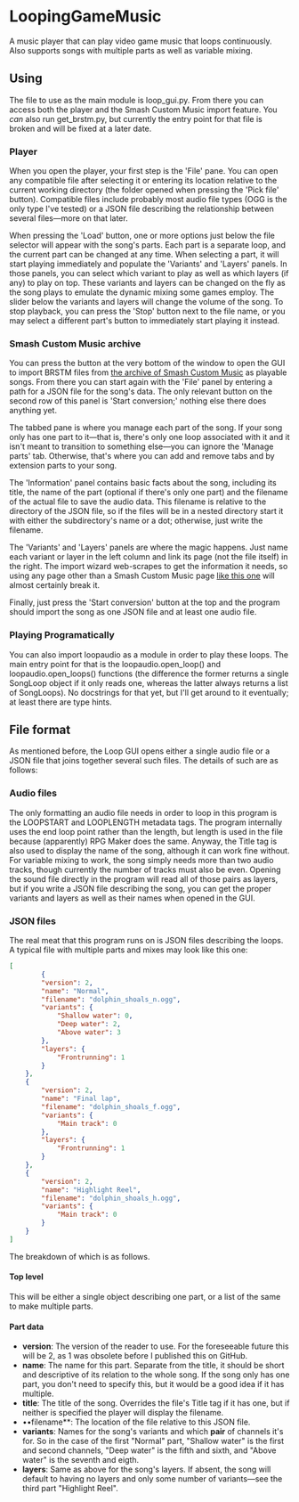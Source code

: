 # LoopingGameMusic

A music player that can play video game music that loops continuously. Also supports songs with multiple parts as well as variable mixing.

## Using
The file to use as the main module is loop_gui.py. From there you can access both the player and the Smash Custom Music import feature. You *can* also run get_brstm.py, but currently the entry point for that file is broken and will be fixed at a later date.

### Player
When you open the player, your first step is the 'File' pane. You can open any compatible file after selecting it or entering its location relative to the current working directory (the folder opened when pressing the 'Pick file' button). Compatible files include probably most audio file types (OGG is the only type I've tested) or a JSON file describing the relationship between several files—more on that later.

When pressing the 'Load' button, one or more options just below the file selector will appear with the song's parts. Each part is a separate loop, and the current part can be changed at any time. When selecting a part, it will start playing immediately and populate the 'Variants' and 'Layers' panels. In those panels, you can select which variant to play as well as which layers (if any) to play on top. These variants and layers can be changed on the fly as the song plays to emulate the dynamic mixing some games employ. The slider below the variants and layers will change the volume of the song. To stop playback, you can press the 'Stop' button next to the file name, or you may select a different part's button to immediately start playing it instead.

### Smash Custom Music archive
You can press the button at the very bottom of the window to open the GUI to import BRSTM files from [the archive of Smash Custom Music](https://web.archive.org/web/20190619095108/https://www.smashcustommusic.com/gamelist) as playable songs. From there you can start again with the 'File' panel by entering a path for a JSON file for the song's data. The only relevant button on the second row of this panel is 'Start conversion;' nothing else there does anything yet.

The tabbed pane is where you manage each part of the song. If your song only has one part to it—that is, there's only one loop associated with it and it isn't meant to transition to something else—you can ignore the 'Manage parts' tab. Otherwise, that's where you can add and remove tabs and by extension parts to your song.

The 'Information' panel contains basic facts about the song, including its title, the name of the part (optional if there's only one part) and the filename of the actual file to save the audio data. This filename is relative to the directory of the JSON file, so if the files will be in a nested directory start it with either the subdirectory's name or a dot; otherwise, just write the filename.

The 'Variants' and 'Layers' panels are where the magic happens. Just name each variant or layer in the left column and link its page (not the file itself) in the right. The import wizard web-scrapes to get the information it needs, so using any page other than a Smash Custom Music page [like this one](https://web.archive.org/web/20190617173638/https://www.smashcustommusic.com/45669) will almost certainly break it.

Finally, just press the 'Start conversion' button at the top and the program should import the song as one JSON file and at least one audio file.

### Playing Programatically

You can also import loopaudio as a module in order to play these loops. The main entry point for that is the loopaudio.open_loop() and loopaudio.open_loops() functions (the difference the former returns a single SongLoop object if it only reads one, whereas the latter always returns a list of SongLoops). No docstrings for that yet, but I'll get around to it eventually; at least there are type hints.

## File format

As mentioned before, the Loop GUI opens either a single audio file or a JSON file that joins together several such files. The details of such are as follows:

### Audio files
The only formatting an audio file needs in order to loop in this program is the LOOPSTART and LOOPLENGTH metadata tags. The program internally uses the end loop point rather than the length, but length is used in the file because (apparently) RPG Maker does the same. Anyway, the Title tag is also used to display the name of the song, although it can work fine without. For variable mixing to work, the song simply needs more than two audio tracks, though currently the number of tracks must also be even. Opening the sound file directly in the program will read all of those pairs as layers, but if you write a JSON file describing the song, you can get the proper variants and layers as well as their names when opened in the GUI.

### JSON files
The real meat that this program runs on is JSON files describing the loops. A typical file with multiple parts and mixes may look like this one:
```json
[
		{
		"version": 2,
		"name": "Normal",
		"filename": "dolphin_shoals_n.ogg",
		"variants": {
			"Shallow water": 0,
			"Deep water": 2,
			"Above water": 3
		},
		"layers": {
			"Frontrunning": 1
		}
	},
	{
		"version": 2,
		"name": "Final lap",
		"filename": "dolphin_shoals_f.ogg",
		"variants": {
			"Main track": 0
		},
		"layers": {
			"Frontrunning": 1
		}
	},
	{
		"version": 2,
		"name": "Highlight Reel",
		"filename": "dolphin_shoals_h.ogg",
		"variants": {
			"Main track": 0
		}
	}
]
```
The breakdown of which is as follows.

#### Top level
This will be either a single object describing one part, or a list of the same to make multiple parts.

#### Part data
- **version**: The version of the reader to use. For the foreseeable future this will be 2, as 1 was obsolete before I published this on GitHub.
- **name**: The name for this part. Separate from the title, it should be short and descriptive of its relation to the whole song. If the song only has one part, you don't need to specify this, but it would be a good idea if it has multiple.
- **title**: The title of the song. Overrides the file's Title tag if it has one, but if neither is specified the player will display the filename.
- ••filename**: The location of the file relative to this JSON file.
- **variants**: Names for the song's variants and which **pair** of channels it's for. So in the case of the first "Normal" part, "Shallow water" is the first and second channels, "Deep water" is the fifth and sixth, and "Above water" is the seventh and eigth.
- **layers**: Same as above for the song's layers. If absent, the song will default to having no layers and only some number of variants—see the third part "Highlight Reel".
